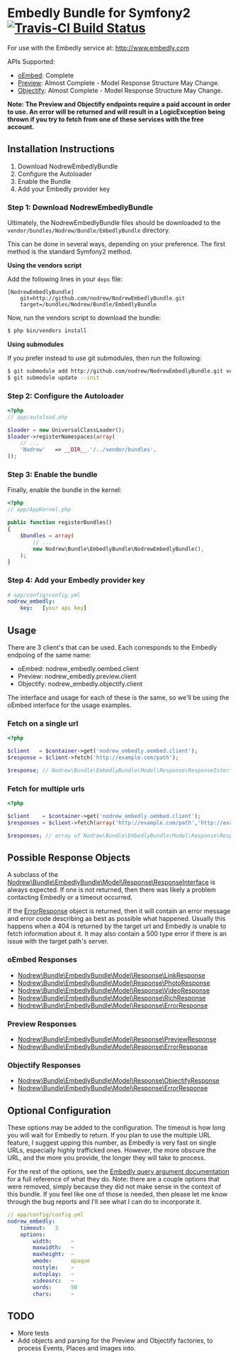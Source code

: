 Embedly Bundle for Symfony2 [![Travis-CI Build Status](https://secure.travis-ci.org/nodrew/NodrewEmbedlyBundle.png?branch=master)](http://travis-ci.org/#!/nodrew/NodrewEmbedlyBundle)
======================================================================================================================================================================================

For use with the Embedly service at: http://www.embedly.com

APIs Supported:

- [oEmbed](http://embed.ly/docs/endpoints/1/oembed): Complete
- [Preview](http://embed.ly/docs/endpoints/1/preview): Almost Complete - Model Response Structure May Change.
- [Objectify](http://embed.ly/docs/endpoints/2/objectify): Almost Complete - Model Response Structure May Change.

__Note: The Preview and Objectify endpoints require a paid account in order to use. An error will be returned and will result in a LogicException being thrown if you try to fetch from one of these services with the free account.__

## Installation Instructions

1. Download NodrewEmbedlyBundle
2. Configure the Autoloader
3. Enable the Bundle
4. Add your Embedly provider key

### Step 1: Download NodrewEmbedlyBundle

Ultimately, the NodrewEmbedlyBundle files should be downloaded to the
`vendor/bundles/Nodrew/Bundle/EmbedlyBundle` directory.

This can be done in several ways, depending on your preference. The first
method is the standard Symfony2 method.

**Using the vendors script**

Add the following lines in your `deps` file:

```
[NodrewEmbedlyBundle]
    git=http://github.com/nodrew/NodrewEmbedlyBundle.git
    target=/bundles/Nodrew/Bundle/EmbedlyBundle
```

Now, run the vendors script to download the bundle:

``` bash
$ php bin/vendors install
```

**Using submodules**

If you prefer instead to use git submodules, then run the following:

``` bash
$ git submodule add http://github.com/nodrew/NodrewEmbedlyBundle.git vendor/bundles/Nodrew/Bundle/EmbedlyBundle
$ git submodule update --init
```

### Step 2: Configure the Autoloader

``` php
<?php
// app/autoload.php

$loader = new UniversalClassLoader();
$loader->registerNamespaces(array(
    // ...
    'Nodrew'   => __DIR__.'/../vendor/bundles',
));
```

### Step 3: Enable the bundle

Finally, enable the bundle in the kernel:

``` php
<?php
// app/AppKernel.php

public function registerBundles()
{
    $bundles = array(
        // ...
        new Nodrew\Bundle\EmbedlyBundle\NodrewEmbedlyBundle(),
    );
}
```

### Step 4: Add your Embedly provider key

``` yaml
# app/config/config.yml
nodrew_embedly:
    key:   [your api key]
```

## Usage

There are 3 client's that can be used. Each corresponds to the Embedly endpoing of the same name:

- oEmbed:    nodrew_embedly.oembed.client
- Preview:   nodrew_embedly.preview.client
- Objectify: nodrew_embedly.objectify.client

The interface and usage for each of these is the same, so we'll be using the oEmbed interface for the usage examples.

### Fetch on a single url

``` php
<?php

$client   = $container->get('nodrew_embedly.oembed.client');
$response = $client->fetch('http://example.com/path');

$response; // Nodrew\Bundle\EmbedlyBundle\Model\Response\ResponseInterface object
```

### Fetch for multiple urls

``` php
<?php

$client    = $container->get('nodrew_embedly.oembed.client');
$responses = $client->fetch(array('http://example.com/path','http://example.com/another/path'));

$responses; // array of Nodrew\Bundle\EmbedlyBundle\Model\Response\ResponseInterface objects
```


## Possible Response Objects

A subclass of the [Nodrew\Bundle\EmbedlyBundle\Model\Response\ResponseInterface](https://github.com/nodrew/NodrewEmbedlyBundle/blob/master/Model/Response/ResponseInterface.php) is always expected. If one is not returned, then there was likely a problem contacting Embedly or a timeout occurred.

If the [ErrorResponse](https://github.com/nodrew/NodrewEmbedlyBundle/blob/master/Model/Response/ErrorResponse.php) object is returned, then it will contain an error message and error code describing as best as possible what happened. Usually this happens when a 404 is returned by the target url and Embedly is unable to fetch information about it. It may also contain a 500 type error if there is an issue with the target path's server.

### oEmbed Responses

- [Nodrew\Bundle\EmbedlyBundle\Model\Response\LinkResponse](https://github.com/nodrew/NodrewEmbedlyBundle/blob/master/Model/Response/LinkResponse.php)
- [Nodrew\Bundle\EmbedlyBundle\Model\Response\PhotoResponse](https://github.com/nodrew/NodrewEmbedlyBundle/blob/master/Model/Response/PhotoResponse.php)
- [Nodrew\Bundle\EmbedlyBundle\Model\Response\VideoResponse](https://github.com/nodrew/NodrewEmbedlyBundle/blob/master/Model/Response/VideoResponse.php)
- [Nodrew\Bundle\EmbedlyBundle\Model\Response\RichResponse](https://github.com/nodrew/NodrewEmbedlyBundle/blob/master/Model/Response/RichResponse.php)
- [Nodrew\Bundle\EmbedlyBundle\Model\Response\ErrorResponse](https://github.com/nodrew/NodrewEmbedlyBundle/blob/master/Model/Response/ErrorResponse.php)

### Preview Responses

- [Nodrew\Bundle\EmbedlyBundle\Model\Response\PreviewResponse](https://github.com/nodrew/NodrewEmbedlyBundle/blob/master/Model/Response/PreviewResponse.php)
- [Nodrew\Bundle\EmbedlyBundle\Model\Response\ErrorResponse](https://github.com/nodrew/NodrewEmbedlyBundle/blob/master/Model/Response/ErrorResponse.php)

### Objectify Responses

- [Nodrew\Bundle\EmbedlyBundle\Model\Response\ObjectifyResponse](https://github.com/nodrew/NodrewEmbedlyBundle/blob/master/Model/Response/ObjectifyResponse.php)
- [Nodrew\Bundle\EmbedlyBundle\Model\Response\ErrorResponse](https://github.com/nodrew/NodrewEmbedlyBundle/blob/master/Model/Response/ErrorResponse.php)


## Optional Configuration

These options may be added to the configuration. The timeout is how long you will wait for Embedly to return. If you plan to use the multiple URL feature, I suggest upping this number, as Embedly is very fast on single URLs, especially highly trafficked ones. However, the more obscure the URL, and the more you provide, the longer they will take to process.

For the rest of the options, see the [Embedly query argument documentation](http://embed.ly/docs/endpoints/arguments) for a full reference of what they do. Note: there are a couple options that were removed, simply because they did not make sense in the context of this bundle. If you feel like one of those is needed, then please let me know through the bug reports and I'll see what I can do to incorporate it.

``` yaml
// app/config/config.yml
nodrew_embedly:
    timeout:   3
    options:
        width:      ~
        maxwidth:   ~
        maxheight:  ~
        wmode:      opaque
        nostyle:    ~
        autoplay:   ~
        videosrc:   ~
        words:      50
        chars:      ~
```


## TODO

- More tests
- Add objects and parsing for the Preview and Objectify factories, to process Events, Places and Images into.
